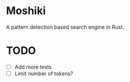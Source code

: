 # Moshiki

A pattern detection based search engine in Rust.

# TODO

- [ ] Add more tests
- [ ] Limit number of tokens?
